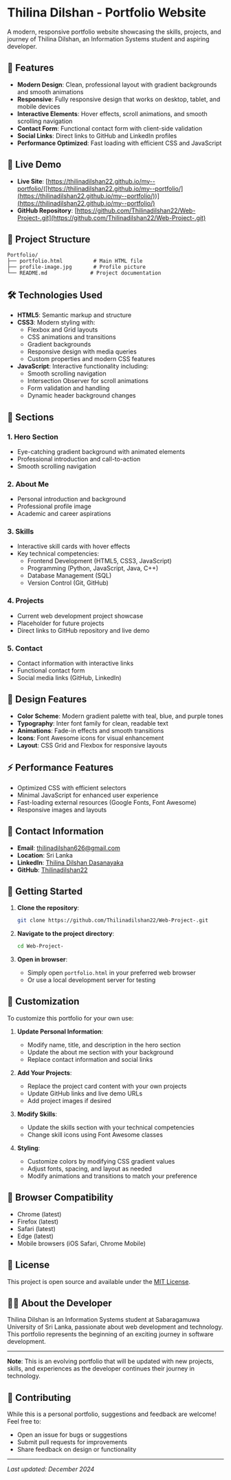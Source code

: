 # Thilina Dilshan - Portfolio Website

A modern, responsive portfolio website showcasing the skills, projects, and journey of Thilina Dilshan, an Information Systems student and aspiring developer.

## 🌟 Features

- **Modern Design**: Clean, professional layout with gradient backgrounds and smooth animations
- **Responsive**: Fully responsive design that works on desktop, tablet, and mobile devices
- **Interactive Elements**: Hover effects, scroll animations, and smooth scrolling navigation
- **Contact Form**: Functional contact form with client-side validation
- **Social Links**: Direct links to GitHub and LinkedIn profiles
- **Performance Optimized**: Fast loading with efficient CSS and JavaScript

## 🚀 Live Demo

- **Live Site**: [https://thilinadilshan22.github.io/my--portfolio/([https://thilinadilshan22.github.io/my--portfolio/](https://thilinadilshan22.github.io/my--portfolio/))](https://thilinadilshan22.github.io/my--portfolio/)
- **GitHub Repository**: [https://github.com/Thilinadilshan22/Web-Project-.git](https://github.com/Thilinadilshan22/Web-Project-.git)

## 📁 Project Structure

```
Portfolio/
├── portfolio.html          # Main HTML file
├── profile-image.jpg       # Profile picture
└── README.md              # Project documentation
```

## 🛠️ Technologies Used

- **HTML5**: Semantic markup and structure
- **CSS3**: Modern styling with:
  - Flexbox and Grid layouts
  - CSS animations and transitions
  - Gradient backgrounds
  - Responsive design with media queries
  - Custom properties and modern CSS features
- **JavaScript**: Interactive functionality including:
  - Smooth scrolling navigation
  - Intersection Observer for scroll animations
  - Form validation and handling
  - Dynamic header background changes

## 📱 Sections

### 1. **Hero Section**
- Eye-catching gradient background with animated elements
- Professional introduction and call-to-action
- Smooth scrolling navigation

### 2. **About Me**
- Personal introduction and background
- Professional profile image
- Academic and career aspirations

### 3. **Skills**
- Interactive skill cards with hover effects
- Key technical competencies:
  - Frontend Development (HTML5, CSS3, JavaScript)
  - Programming (Python, JavaScript, Java, C++)
  - Database Management (SQL)
  - Version Control (Git, GitHub)

### 4. **Projects**
- Current web development project showcase
- Placeholder for future projects
- Direct links to GitHub repository and live demo

### 5. **Contact**
- Contact information with interactive links
- Functional contact form
- Social media links (GitHub, LinkedIn)

## 🎨 Design Features

- **Color Scheme**: Modern gradient palette with teal, blue, and purple tones
- **Typography**: Inter font family for clean, readable text
- **Animations**: Fade-in effects and smooth transitions
- **Icons**: Font Awesome icons for visual enhancement
- **Layout**: CSS Grid and Flexbox for responsive layouts

## ⚡ Performance Features

- Optimized CSS with efficient selectors
- Minimal JavaScript for enhanced user experience
- Fast-loading external resources (Google Fonts, Font Awesome)
- Responsive images and layouts

## 📧 Contact Information

- **Email**: [thilinadilshan626@gmail.com](mailto:thilinadilshan626@gmail.com)
- **Location**: Sri Lanka
- **LinkedIn**: [Thilina Dilshan Dasanayaka](https://www.linkedin.com/in/thilina-dilshan-dasanayaka-2310b9348/)
- **GitHub**: [Thilinadilshan22](https://github.com/Thilinadilshan22)

## 🚀 Getting Started

1. **Clone the repository**:
   ```bash
   git clone https://github.com/Thilinadilshan22/Web-Project-.git
   ```

2. **Navigate to the project directory**:
   ```bash
   cd Web-Project-
   ```

3. **Open in browser**:
   - Simply open `portfolio.html` in your preferred web browser
   - Or use a local development server for testing

## 📝 Customization

To customize this portfolio for your own use:

1. **Update Personal Information**:
   - Modify name, title, and description in the hero section
   - Update the about me section with your background
   - Replace contact information and social links

2. **Add Your Projects**:
   - Replace the project card content with your own projects
   - Update GitHub links and live demo URLs
   - Add project images if desired

3. **Modify Skills**:
   - Update the skills section with your technical competencies
   - Change skill icons using Font Awesome classes

4. **Styling**:
   - Customize colors by modifying CSS gradient values
   - Adjust fonts, spacing, and layout as needed
   - Modify animations and transitions to match your preference

## 🔧 Browser Compatibility

- Chrome (latest)
- Firefox (latest)
- Safari (latest)
- Edge (latest)
- Mobile browsers (iOS Safari, Chrome Mobile)

## 📄 License

This project is open source and available under the [MIT License](https://opensource.org/licenses/MIT).

## 👨‍💻 About the Developer

Thilina Dilshan is an Information Systems student at Sabaragamuwa University of Sri Lanka, passionate about web development and technology. This portfolio represents the beginning of an exciting journey in software development.

---

**Note**: This is an evolving portfolio that will be updated with new projects, skills, and experiences as the developer continues their journey in technology.

## 🤝 Contributing

While this is a personal portfolio, suggestions and feedback are welcome! Feel free to:

- Open an issue for bugs or suggestions
- Submit pull requests for improvements
- Share feedback on design or functionality

---

*Last updated: December 2024*

